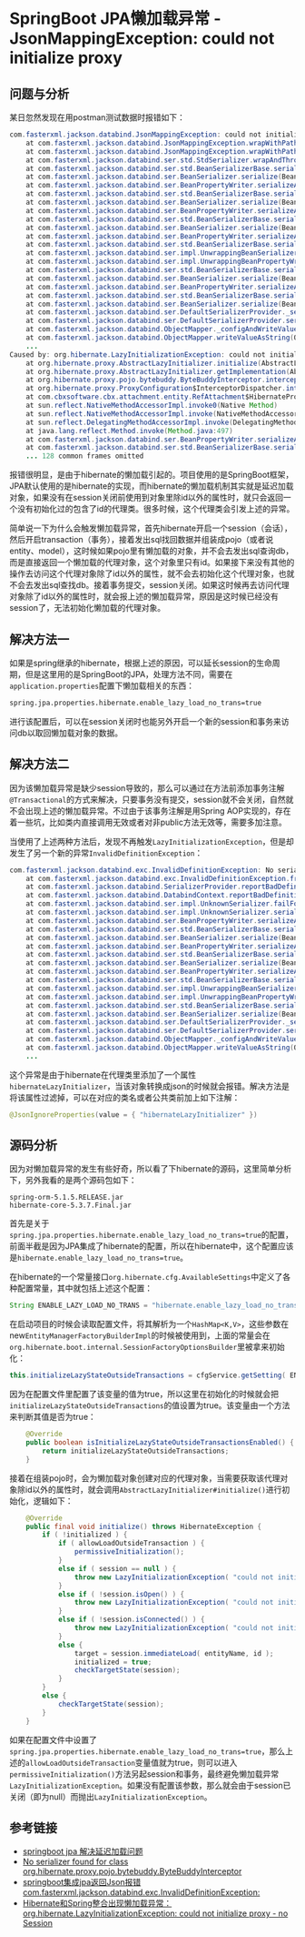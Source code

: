 # SpringBoot JPA懒加载异常 - JsonMappingException: could not initialize proxy

## 问题与分析

某日忽然发现在用postman测试数据时报错如下：
```java
com.fasterxml.jackson.databind.JsonMappingException: could not initialize proxy [com.cbxsoftware.cbx.attachment.entity.RefAttachment#c109ec36e60c4a89a10eabc72416d984] - no Session (through reference chain: com.cbxsoftware.cbx.sampletracker.elasticsearch.entity.SampleTrackerDetailEstc["sampleTracker"]->com.cbxsoftware.cbx.sampletracker.elasticsearch.entity.SampleTrackerEstc["sampleTracker"]->com.cbxsoftware.cbx.sampletracker.entity.SampleTracker["item"]->com.cbxsoftware.cbx.item.entity.RefItem["image"]->com.cbxsoftware.cbx.image.entity.RefImage["propFormat"]->com.cbxsoftware.cbx.attachment.entity.RefAttachment$HibernateProxy$uNA5RwMT["revision"])
	at com.fasterxml.jackson.databind.JsonMappingException.wrapWithPath(JsonMappingException.java:394)
	at com.fasterxml.jackson.databind.JsonMappingException.wrapWithPath(JsonMappingException.java:353)
	at com.fasterxml.jackson.databind.ser.std.StdSerializer.wrapAndThrow(StdSerializer.java:316)
	at com.fasterxml.jackson.databind.ser.std.BeanSerializerBase.serializeFields(BeanSerializerBase.java:727)
	at com.fasterxml.jackson.databind.ser.BeanSerializer.serialize(BeanSerializer.java:155)
	at com.fasterxml.jackson.databind.ser.BeanPropertyWriter.serializeAsField(BeanPropertyWriter.java:727)
	at com.fasterxml.jackson.databind.ser.std.BeanSerializerBase.serializeFields(BeanSerializerBase.java:719)
	at com.fasterxml.jackson.databind.ser.BeanSerializer.serialize(BeanSerializer.java:155)
	at com.fasterxml.jackson.databind.ser.BeanPropertyWriter.serializeAsField(BeanPropertyWriter.java:727)
	at com.fasterxml.jackson.databind.ser.std.BeanSerializerBase.serializeFields(BeanSerializerBase.java:719)
	at com.fasterxml.jackson.databind.ser.BeanSerializer.serialize(BeanSerializer.java:155)
	at com.fasterxml.jackson.databind.ser.BeanPropertyWriter.serializeAsField(BeanPropertyWriter.java:727)
	at com.fasterxml.jackson.databind.ser.std.BeanSerializerBase.serializeFields(BeanSerializerBase.java:719)
	at com.fasterxml.jackson.databind.ser.impl.UnwrappingBeanSerializer.serialize(UnwrappingBeanSerializer.java:120)
	at com.fasterxml.jackson.databind.ser.impl.UnwrappingBeanPropertyWriter.serializeAsField(UnwrappingBeanPropertyWriter.java:127)
	at com.fasterxml.jackson.databind.ser.std.BeanSerializerBase.serializeFields(BeanSerializerBase.java:719)
	at com.fasterxml.jackson.databind.ser.BeanSerializer.serialize(BeanSerializer.java:155)
	at com.fasterxml.jackson.databind.ser.BeanPropertyWriter.serializeAsField(BeanPropertyWriter.java:727)
	at com.fasterxml.jackson.databind.ser.std.BeanSerializerBase.serializeFields(BeanSerializerBase.java:719)
	at com.fasterxml.jackson.databind.ser.BeanSerializer.serialize(BeanSerializer.java:155)
	at com.fasterxml.jackson.databind.ser.DefaultSerializerProvider._serialize(DefaultSerializerProvider.java:480)
	at com.fasterxml.jackson.databind.ser.DefaultSerializerProvider.serializeValue(DefaultSerializerProvider.java:319)
	at com.fasterxml.jackson.databind.ObjectMapper._configAndWriteValue(ObjectMapper.java:3905)
	at com.fasterxml.jackson.databind.ObjectMapper.writeValueAsString(ObjectMapper.java:3219)
	...
Caused by: org.hibernate.LazyInitializationException: could not initialize proxy [com.cbxsoftware.cbx.attachment.entity.RefAttachment#c109ec36e60c4a89a10eabc72416d984] - no Session
	at org.hibernate.proxy.AbstractLazyInitializer.initialize(AbstractLazyInitializer.java:169)
	at org.hibernate.proxy.AbstractLazyInitializer.getImplementation(AbstractLazyInitializer.java:309)
	at org.hibernate.proxy.pojo.bytebuddy.ByteBuddyInterceptor.intercept(ByteBuddyInterceptor.java:45)
	at org.hibernate.proxy.ProxyConfiguration$InterceptorDispatcher.intercept(ProxyConfiguration.java:95)
	at com.cbxsoftware.cbx.attachment.entity.RefAttachment$HibernateProxy$uNA5RwMT.getRevision(Unknown Source)
	at sun.reflect.NativeMethodAccessorImpl.invoke0(Native Method)
	at sun.reflect.NativeMethodAccessorImpl.invoke(NativeMethodAccessorImpl.java:62)
	at sun.reflect.DelegatingMethodAccessorImpl.invoke(DelegatingMethodAccessorImpl.java:43)
	at java.lang.reflect.Method.invoke(Method.java:497)
	at com.fasterxml.jackson.databind.ser.BeanPropertyWriter.serializeAsField(BeanPropertyWriter.java:688)
	at com.fasterxml.jackson.databind.ser.std.BeanSerializerBase.serializeFields(BeanSerializerBase.java:719)
	... 128 common frames omitted
```

<!--more-->
报错很明显，是由于hibernate的懒加载引起的。项目使用的是SpringBoot框架，JPA默认使用的是hibernate的实现，而hibernate的懒加载机制其实就是延迟加载对象，如果没有在session关闭前使用到对象里除id以外的属性时，就只会返回一个没有初始化过的包含了id的代理类。很多时候，这个代理类会引发上述的异常。

简单说一下为什么会触发懒加载异常，首先hibernate开启一个session（会话），然后开启transaction（事务），接着发出sql找回数据并组装成pojo（或者说entity、model），这时候如果pojo里有懒加载的对象，并不会去发出sql查询db，而是直接返回一个懒加载的代理对象，这个对象里只有id。如果接下来没有其他的操作去访问这个代理对象除了id以外的属性，就不会去初始化这个代理对象，也就不会去发出sql查找db。接着事务提交，session关闭。如果这时候再去访问代理对象除了id以外的属性时，就会报上述的懒加载异常，原因是这时候已经没有session了，无法初始化懒加载的代理对象。

## 解决方法一

如果是spring继承的hibernate，根据上述的原因，可以延长session的生命周期，但是这里用的是SpringBoot的JPA，处理方法不同，需要在`application.properties`配置下懒加载相关的东西：
```xml
spring.jpa.properties.hibernate.enable_lazy_load_no_trans=true
```

进行该配置后，可以在session关闭时也能另外开启一个新的session和事务来访问db以取回懒加载对象的数据。

## 解决方法二

因为该懒加载异常是缺少session导致的，那么可以通过在方法前添加事务注解`@Transactional`的方式来解决，只要事务没有提交，session就不会关闭，自然就不会出现上述的懒加载异常。不过由于该事务注解是用Spring AOP实现的，存在着一些坑，比如类内直接调用无效或者对非public方法无效等，需要多加注意。

当使用了上述两种方法后，发现不再触发`LazyInitializationException`，但是却发生了另一个新的异常`InvalidDefinitionException`：
```java
com.fasterxml.jackson.databind.exc.InvalidDefinitionException: No serializer found for class org.hibernate.proxy.pojo.bytebuddy.ByteBuddyInterceptor and no properties discovered to create BeanSerializer (to avoid exception, disable SerializationFeature.FAIL_ON_EMPTY_BEANS) (through reference chain: com.cbxsoftware.cbx.item.elasticsearch.entity.ItemEstc["mainEntity"]->com.cbxsoftware.cbx.item.entity.Item["image"]->com.cbxsoftware.cbx.image.entity.RefImage["propFormat"]->com.cbxsoftware.cbx.attachment.entity.RefAttachment$HibernateProxy$vTKSYzrN["hibernateLazyInitializer"])
	at com.fasterxml.jackson.databind.exc.InvalidDefinitionException.from(InvalidDefinitionException.java:77)
	at com.fasterxml.jackson.databind.SerializerProvider.reportBadDefinition(SerializerProvider.java:1191)
	at com.fasterxml.jackson.databind.DatabindContext.reportBadDefinition(DatabindContext.java:313)
	at com.fasterxml.jackson.databind.ser.impl.UnknownSerializer.failForEmpty(UnknownSerializer.java:71)
	at com.fasterxml.jackson.databind.ser.impl.UnknownSerializer.serialize(UnknownSerializer.java:33)
	at com.fasterxml.jackson.databind.ser.BeanPropertyWriter.serializeAsField(BeanPropertyWriter.java:727)
	at com.fasterxml.jackson.databind.ser.std.BeanSerializerBase.serializeFields(BeanSerializerBase.java:719)
	at com.fasterxml.jackson.databind.ser.BeanSerializer.serialize(BeanSerializer.java:155)
	at com.fasterxml.jackson.databind.ser.BeanPropertyWriter.serializeAsField(BeanPropertyWriter.java:727)
	at com.fasterxml.jackson.databind.ser.std.BeanSerializerBase.serializeFields(BeanSerializerBase.java:719)
	at com.fasterxml.jackson.databind.ser.BeanSerializer.serialize(BeanSerializer.java:155)
	at com.fasterxml.jackson.databind.ser.BeanPropertyWriter.serializeAsField(BeanPropertyWriter.java:727)
	at com.fasterxml.jackson.databind.ser.std.BeanSerializerBase.serializeFields(BeanSerializerBase.java:719)
	at com.fasterxml.jackson.databind.ser.impl.UnwrappingBeanSerializer.serialize(UnwrappingBeanSerializer.java:120)
	at com.fasterxml.jackson.databind.ser.impl.UnwrappingBeanPropertyWriter.serializeAsField(UnwrappingBeanPropertyWriter.java:127)
	at com.fasterxml.jackson.databind.ser.std.BeanSerializerBase.serializeFields(BeanSerializerBase.java:719)
	at com.fasterxml.jackson.databind.ser.BeanSerializer.serialize(BeanSerializer.java:155)
	at com.fasterxml.jackson.databind.ser.DefaultSerializerProvider._serialize(DefaultSerializerProvider.java:480)
	at com.fasterxml.jackson.databind.ser.DefaultSerializerProvider.serializeValue(DefaultSerializerProvider.java:319)
	at com.fasterxml.jackson.databind.ObjectMapper._configAndWriteValue(ObjectMapper.java:3905)
	at com.fasterxml.jackson.databind.ObjectMapper.writeValueAsString(ObjectMapper.java:3219)
	...
```

这个异常是由于hibernate在代理类里添加了一个属性`hibernateLazyInitializer`，当该对象转换成json的时候就会报错。解决方法是将该属性过滤掉，可以在对应的类名或者公共类前加上如下注解：
```java
@JsonIgnoreProperties(value = { "hibernateLazyInitializer" })
```

## 源码分析

因为对懒加载异常的发生有些好奇，所以看了下hibernate的源码，这里简单分析下，另外我看的是两个源码包如下：
```
spring-orm-5.1.5.RELEASE.jar
hibernate-core-5.3.7.Final.jar
```

首先是关于`spring.jpa.properties.hibernate.enable_lazy_load_no_trans=true`的配置，前面半截是因为JPA集成了hibernate的配置，所以在hibernate中，这个配置应该是`hibernate.enable_lazy_load_no_trans=true`。

在hibernate的一个常量接口`org.hibernate.cfg.AvailableSettings`中定义了各种配置常量，其中就包括上述这个配置：
```java
String ENABLE_LAZY_LOAD_NO_TRANS = "hibernate.enable_lazy_load_no_trans";
```

在启动项目的时候会读取配置文件，将其解析为一个`HashMap<K,V>`，这些参数在new`EntityManagerFactoryBuilderImpl`的时候被使用到，上面的常量会在`org.hibernate.boot.internal.SessionFactoryOptionsBuilder`里被拿来初始化：
```java
this.initializeLazyStateOutsideTransactions = cfgService.getSetting( ENABLE_LAZY_LOAD_NO_TRANS, BOOLEAN, false );
```

因为在配置文件里配置了该变量的值为true，所以这里在初始化的时候就会把`initializeLazyStateOutsideTransactions`的值设置为true。该变量由一个方法来判断其值是否为true：
```java
	@Override
	public boolean isInitializeLazyStateOutsideTransactionsEnabled() {
		return initializeLazyStateOutsideTransactions;
	}
```

接着在组装pojo时，会为懒加载对象创建对应的代理对象，当需要获取该代理对象除id以外的属性时，就会调用`AbstractLazyInitializer#initialize()`进行初始化，逻辑如下：
```java
	@Override
	public final void initialize() throws HibernateException {
		if ( !initialized ) {
			if ( allowLoadOutsideTransaction ) {
				permissiveInitialization();
			}
			else if ( session == null ) {
				throw new LazyInitializationException( "could not initialize proxy [" + entityName + "#" + id + "] - no Session" );
			}
			else if ( !session.isOpen() ) {
				throw new LazyInitializationException( "could not initialize proxy [" + entityName + "#" + id + "] - the owning Session was closed" );
			}
			else if ( !session.isConnected() ) {
				throw new LazyInitializationException( "could not initialize proxy [" + entityName + "#" + id + "] - the owning Session is disconnected" );
			}
			else {
				target = session.immediateLoad( entityName, id );
				initialized = true;
				checkTargetState(session);
			}
		}
		else {
			checkTargetState(session);
		}
	}
```

如果在配置文件中设置了`spring.jpa.properties.hibernate.enable_lazy_load_no_trans=true`，那么上述的`allowLoadOutsideTransaction`变量值就为true，则可以进入`permissiveInitialization()`方法另起session和事务，最终避免懒加载异常`LazyInitializationException`。如果没有配置该参数，那么就会由于session已关闭（即为null）而抛出`LazyInitializationException`。

## 参考链接

* [springboot jpa 解决延迟加载问题](https://blog.csdn.net/hsz2568952354/article/details/82724719)
* [No serializer found for class org.hibernate.proxy.pojo.bytebuddy.ByteBuddyInterceptor](https://blog.csdn.net/weixin_43839457/article/details/90445950)
* [springboot集成jpa返回Json报错 com.fasterxml.jackson.databind.exc.InvalidDefinitionException:](https://blog.csdn.net/liu_yulong/article/details/84594771)
* [Hibernate和Spring整合出现懒加载异常：org.hibernate.LazyInitializationException: could not initialize proxy - no Session](https://www.cnblogs.com/TTTTT/p/6682798.html)